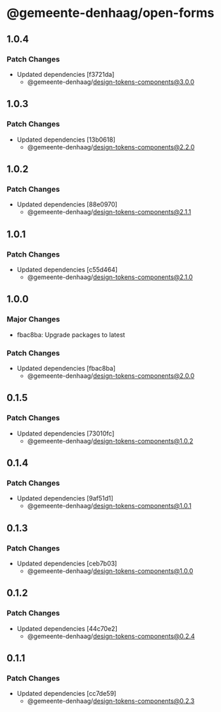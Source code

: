# @gemeente-denhaag/open-forms

## 1.0.4

### Patch Changes

- Updated dependencies [f3721da]
  - @gemeente-denhaag/design-tokens-components@3.0.0

## 1.0.3

### Patch Changes

- Updated dependencies [13b0618]
  - @gemeente-denhaag/design-tokens-components@2.2.0

## 1.0.2

### Patch Changes

- Updated dependencies [88e0970]
  - @gemeente-denhaag/design-tokens-components@2.1.1

## 1.0.1

### Patch Changes

- Updated dependencies [c55d464]
  - @gemeente-denhaag/design-tokens-components@2.1.0

## 1.0.0

### Major Changes

- fbac8ba: Upgrade packages to latest

### Patch Changes

- Updated dependencies [fbac8ba]
  - @gemeente-denhaag/design-tokens-components@2.0.0

## 0.1.5

### Patch Changes

- Updated dependencies [73010fc]
  - @gemeente-denhaag/design-tokens-components@1.0.2

## 0.1.4

### Patch Changes

- Updated dependencies [9af51d1]
  - @gemeente-denhaag/design-tokens-components@1.0.1

## 0.1.3

### Patch Changes

- Updated dependencies [ceb7b03]
  - @gemeente-denhaag/design-tokens-components@1.0.0

## 0.1.2

### Patch Changes

- Updated dependencies [44c70e2]
  - @gemeente-denhaag/design-tokens-components@0.2.4

## 0.1.1

### Patch Changes

- Updated dependencies [cc7de59]
  - @gemeente-denhaag/design-tokens-components@0.2.3
